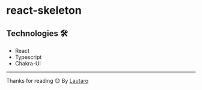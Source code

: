 # react-skeleton

## Technologies 🛠️

- React
- Typescript
- Chakra-UI
---

Thanks for reading 😊
By [Lautaro](https://github.com/LautaAndreani)
